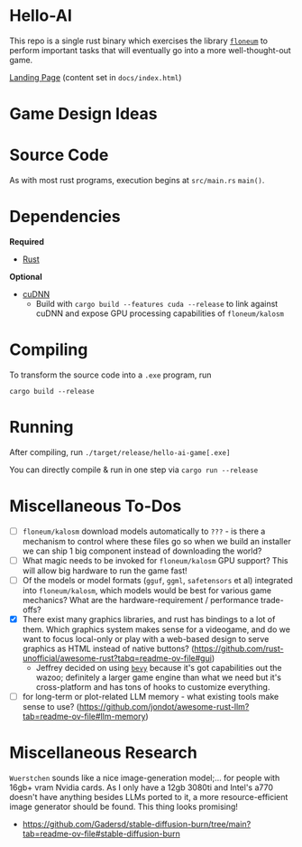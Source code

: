 
# Hello-AI

This repo is a single rust binary which exercises the library [`floneum`](https://github.com/floneum/floneum)
to perform important tasks that will eventually go into a more well-thought-out game.

[Landing Page](https://jeffrey-p-mcateer.github.io/hello-ai-game/) (content set in `docs/index.html`)

# Game Design Ideas



# Source Code

As with most rust programs, execution begins at `src/main.rs` `main()`.

# Dependencies

__Required__

 - [Rust](https://rustup.rs/)

__Optional__

 - [cuDNN](https://developer.nvidia.com/cuDNN)
    - Build with `cargo build --features cuda --release` to link against cuDNN and expose GPU processing capabilities of `floneum/kalosm`


# Compiling

To transform the source code into a `.exe` program, run

```
cargo build --release
```


# Running

After compiling, run `./target/release/hello-ai-game[.exe]`

You can directly compile & run in one step via `cargo run --release`


# Miscellaneous To-Dos

 - [ ] `floneum/kalosm` download models automatically to `???` - is there a mechanism to control where these files go so when we build an installer we can ship 1 big component instead of downloading the world?
 - [ ] What magic needs to be invoked for `floneum/kalosm` GPU support? This will allow big hardware to run the game fast!
 - [ ] Of the models or model formats (`gguf`, `ggml`, `safetensors` et al) integrated into `floneum/kalosm`, which models would be best for various game mechanics? What are the hardware-requirement / performance trade-offs?
 - [x] There exist many graphics libraries, and rust has bindings to a lot of them. Which graphics system makes sense for a videogame, and do we want to focus local-only or play with a web-based design to serve graphics as HTML instead of native buttons? (https://github.com/rust-unofficial/awesome-rust?tabq=readme-ov-file#gui)
    - Jeffrey decided on using [`bevy`](https://bevyengine.org/) because it's got capabilities out the wazoo; definitely a larger game engine than what we need but it's cross-platform and has tons of hooks to customize everything.
 - [ ] for long-term or plot-related LLM memory - what existing tools make sense to use? (https://github.com/jondot/awesome-rust-llm?tab=readme-ov-file#llm-memory)

# Miscellaneous Research

`Wuerstchen` sounds like a nice image-generation model;... for people with 16gb+ vram Nvidia cards. As I only have a 12gb 3080ti and Intel's a770 doesn't have anything besides LLMs ported to it,
a more resource-efficient image generator should be found. This thing looks promising!
 - https://github.com/Gadersd/stable-diffusion-burn/tree/main?tab=readme-ov-file#stable-diffusion-burn




